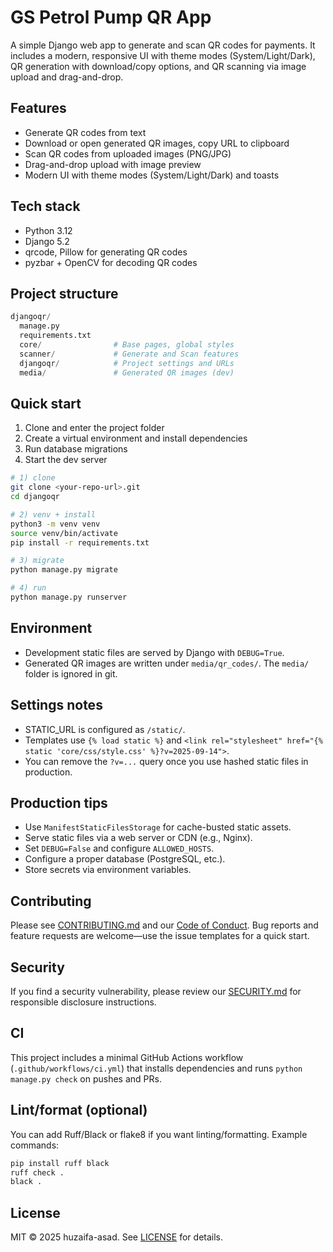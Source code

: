 # GS Petrol Pump QR App

A simple Django web app to generate and scan QR codes for payments. It includes a modern, responsive UI with theme modes (System/Light/Dark), QR generation with download/copy options, and QR scanning via image upload and drag-and-drop.

## Features

- Generate QR codes from text
- Download or open generated QR images, copy URL to clipboard
- Scan QR codes from uploaded images (PNG/JPG)
- Drag-and-drop upload with image preview
- Modern UI with theme modes (System/Light/Dark) and toasts

## Tech stack

- Python 3.12
- Django 5.2
- qrcode, Pillow for generating QR codes
- pyzbar + OpenCV for decoding QR codes

## Project structure

```python
djangoqr/
  manage.py
  requirements.txt
  core/                # Base pages, global styles
  scanner/             # Generate and Scan features
  djangoqr/            # Project settings and URLs
  media/               # Generated QR images (dev)
```

## Quick start

1. Clone and enter the project folder
2. Create a virtual environment and install dependencies
3. Run database migrations
4. Start the dev server

```bash
# 1) clone
git clone <your-repo-url>.git
cd djangoqr

# 2) venv + install
python3 -m venv venv
source venv/bin/activate
pip install -r requirements.txt

# 3) migrate
python manage.py migrate

# 4) run
python manage.py runserver
```

## Environment

- Development static files are served by Django with `DEBUG=True`.
- Generated QR images are written under `media/qr_codes/`. The `media/` folder is ignored in git.

## Settings notes

- STATIC_URL is configured as `/static/`.
- Templates use `{% load static %}` and `<link rel="stylesheet" href="{% static 'core/css/style.css' %}?v=2025-09-14">`.
- You can remove the `?v=...` query once you use hashed static files in production.

## Production tips

- Use `ManifestStaticFilesStorage` for cache-busted static assets.
- Serve static files via a web server or CDN (e.g., Nginx).
- Set `DEBUG=False` and configure `ALLOWED_HOSTS`.
- Configure a proper database (PostgreSQL, etc.).
- Store secrets via environment variables.

## Contributing

Please see [CONTRIBUTING.md](CONTRIBUTING.md) and our [Code of Conduct](CODE_OF_CONDUCT.md). Bug reports and feature requests are welcome—use the issue templates for a quick start.

## Security

If you find a security vulnerability, please review our [SECURITY.md](SECURITY.md) for responsible disclosure instructions.

## CI

This project includes a minimal GitHub Actions workflow (`.github/workflows/ci.yml`) that installs dependencies and runs `python manage.py check` on pushes and PRs.

## Lint/format (optional)

You can add Ruff/Black or flake8 if you want linting/formatting. Example commands:

```bash
pip install ruff black
ruff check .
black .
```

## License

MIT © 2025 huzaifa-asad. See [LICENSE](./LICENSE) for details.
